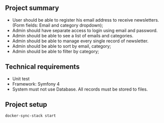 ## Project summary
* User should be able to register his email address to receive newsletters. (Form fields: Email and category dropdown);
* Admin should have separate access to login using email and password.
* Admin should be able to see a list of emails and categories.
* Admin should be able to manage every single record of newsletter.
* Admin should be able to sort by email, category;
* Admin should be able to filter by category;

## Technical requirements
* Unit test
* Framework: Symfony 4
* System must not use Database. All records must be stored to files.

## Project setup
```
docker-sync-stack start
```
